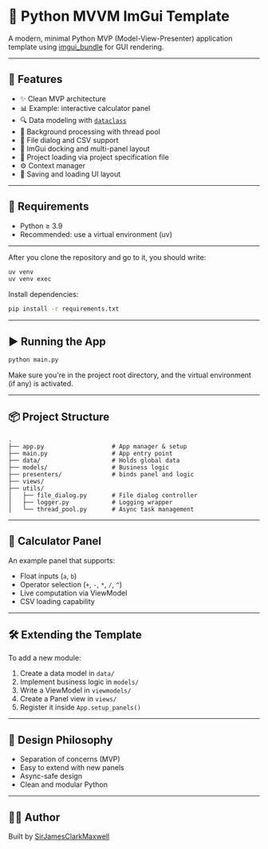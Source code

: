 
# 🧪 Python MVVM ImGui Template

A modern, minimal Python MVP (Model-View-Presenter) application template using
[imgui_bundle](https://github.com/pthom/imgui_bundle) for GUI rendering.

---

## 🚀 Features

- ✨ Clean MVP architecture
- 📊 Example: interactive calculator panel
- 🔍 Data modeling with [`dataclass`](https://www.attrs.org/)
- 🧵 Background processing with thread pool
- 📁 File dialog and CSV support
- 🧱 ImGui docking and multi-panel layout
- 📂 Project loading via project specification file  
- ⚙️ Context manager  
- 💾 Saving and loading UI layout  

---

## 🧰 Requirements

- Python ≥ 3.9
- Recommended: use a virtual environment (uv)
---
After you clone the repository and go to it, you should write:
```bash
uv venv
uv venv exec
```

Install dependencies:

```bash
pip install -r requirements.txt
```
---

## ▶️ Running the App

```bash
python main.py
```

Make sure you're in the project root directory, and the virtual environment (if any) is activated.

---

## 📦 Project Structure

```
.
├── app.py                   # App manager & setup
├── main.py                  # App entry point
├── data/                    # Holds global data
├── models/                  # Business logic
├── presenters/              # binds panel and logic
├── views/
├── utils/
│   ├── file_dialog.py       # File dialog controller
│   ├── logger.py            # Logging wrapper
│   └── thread_pool.py       # Async task management
```

---

## 🧪 Calculator Panel

An example panel that supports:
- Float inputs (`a`, `b`)
- Operator selection (`+`, `-`, `*`, `/`, `^`)
- Live computation via ViewModel
- CSV loading capability

---

## 🛠️ Extending the Template

To add a new module:

1. Create a data model in `data/`
2. Implement business logic in `models/`
3. Write a ViewModel in `viewmodels/`
4. Create a Panel view in `views/`
5. Register it inside `App.setup_panels()`

---

## 🧠 Design Philosophy

- Separation of concerns (MVP)
- Easy to extend with new panels
- Async-safe design
- Clean and modular Python

---

## 👨‍💻 Author

Built by [SirJamesClarkMaxwell](https://github.com/SirJamesClarkMaxwell)

